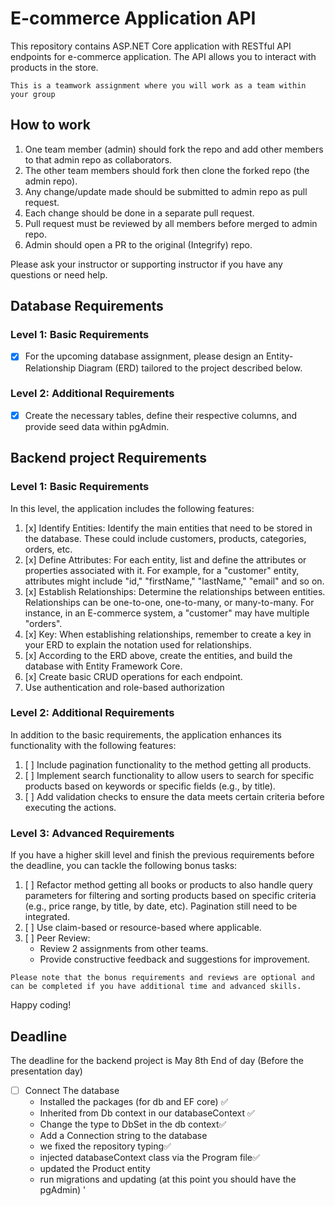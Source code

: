 # E-commerce Application API

This repository contains ASP.NET Core application with RESTful API endpoints for e-commerce application. The API allows you to interact with products in the store.

`This is a teamwork assignment where you will work as a team within your group`

## How to work

1. One team member (admin) should fork the repo and add other members to that admin repo as collaborators.
2. The other team members should fork then clone the forked repo (the admin repo).
3. Any change/update made should be submitted to admin repo as pull request.
4. Each change should be done in a separate pull request.
5. Pull request must be reviewed by all members before merged to admin repo.
6. Admin should open a PR to the original (Integrify) repo.

Please ask your instructor or supporting instructor if you have any questions or need help.

## Database Requirements

### Level 1: Basic Requirements

* [x] For the upcoming database assignment, please design an Entity-Relationship Diagram (ERD) tailored to the project described below.

### Level 2: Additional Requirements

* [x] Create the necessary tables, define their respective columns, and provide seed data within pgAdmin.

## Backend project Requirements

### Level 1: Basic Requirements

In this level, the application includes the following features:

1. [x] Identify Entities: Identify the main entities that need to be stored in the database. These could include customers, products, categories, orders, etc.
2. [x] Define Attributes: For each entity, list and define the attributes or properties associated with it. For example, for a "customer" entity, attributes might include "id," "firstName," "lastName," "email" and so on.
3. [x] Establish Relationships: Determine the relationships between entities. Relationships can be one-to-one, one-to-many, or many-to-many. For instance, in an E-commerce system, a "customer" may have multiple "orders".
4. [x] Key: When establishing relationships, remember to create a key in your ERD to explain the notation used for relationships.
5. [x] According to the ERD above, create the entities, and build the database with Entity Framework Core.
6. [x] Create basic CRUD operations for each endpoint.
7. Use authentication and role-based authorization

### Level 2: Additional Requirements

In addition to the basic requirements, the application enhances its functionality with the following features:

1. [ ] Include pagination functionality to the method getting all products.
2. [ ] Implement search functionality to allow users to search for specific products based on keywords or specific fields (e.g., by title).
3. [ ] Add validation checks to ensure the data meets certain criteria before executing the actions.

### Level 3: Advanced Requirements

If you have a higher skill level and finish the previous requirements before the deadline, you can tackle the following bonus tasks:

1. [ ] Refactor method getting all books or products to also handle query parameters for filtering and sorting products based on specific criteria (e.g., price range, by title, by date, etc). Pagination still need to be integrated.
2. [ ] Use claim-based or resource-based where applicable.
3. [ ] Peer Review:
   - Review 2 assignments from other teams.
   - Provide constructive feedback and suggestions for improvement.

`Please note that the bonus requirements and reviews are optional and can be completed if you have additional time and advanced skills.`

Happy coding!

## Deadline

The deadline for the backend project is May 8th End of day (Before the presentation day)

- [ ]  Connect The database
    - Installed the packages (for db and EF core) ✅
    - Inherited from Db context in our databaseContext ✅
    - Change the type to DbSet in the db context✅
    - Add a Connection string to the database
    - we fixed the repository typing✅
    - injected databaseContext class via the Program file✅
    - updated the Product entity
    - run migrations and updating (at this point you should have the pgAdmin)
'
